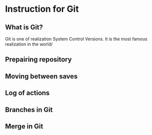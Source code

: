 # Instruction for Git

## What is Git?

Git is one of realization System Control Versions. It is the most famous realization in the world/
## Prepairing repository

## Moving between saves

## Log of actions

## Branches in Git

## Merge in Git

##